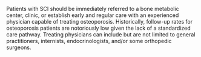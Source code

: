 Patients with SCI should be immediately referred to a bone metabolic center, clinic, or establish early and regular care with an experienced physician capable of treating osteoporosis. Historically, follow-up rates for osteoporosis patients are notoriously low given the lack of a standardized care pathway. Treating physicians can include but are not limited to general practitioners, internists, endocrinologists, and/or some orthopedic surgeons.